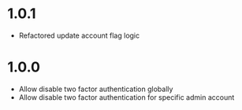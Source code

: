 1.0.1
============
- Refactored update account flag logic

1.0.0
============
- Allow disable two factor authentication globally
- Allow disable two factor authentication for specific admin account
